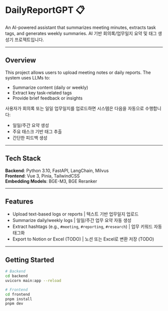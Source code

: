# DailyReportGPT 📋  
An AI-powered assistant that summarizes meeting minutes, extracts task tags, and generates weekly summaries.
AI 기반 회의록/업무일지 요약 및 태그 생성기 프로젝트입니다.

---

## Overview
This project allows users to upload meeting notes or daily reports. The system uses LLMs to:
- Summarize content (daily or weekly)
- Extract key task-related tags
- Provide brief feedback or insights

사용자가 회의록 또는 일일 업무일지를 업로드하면 시스템은 다음을 자동으로 수행합니다:
- 일일/주간 요약 생성  
- 주요 태스크 기반 태그 추출  
- 간단한 피드백 생성

---

## Tech Stack
**Backend**: Python 3.10, FastAPI, LangChain, Milvus  
**Frontend**: Vue 3, Pinia, TailwindCSS  
**Embedding Models**: BGE-M3, BGE Reranker

---

## Features
- Upload text-based logs or reports | 텍스트 기반 업무일지 업로드
- Summarize daily/weekly logs | 일일/주간 업무 요약 자동 생성
- Extract hashtags (e.g., `#meeting`, `#reporting`, `#research`) | 업무 키워드 자동 태그화
- Export to Notion or Excel (TODO) | 노션 또는 Excel로 변환 저장 (TODO)

---

## Getting Started

```bash
# Backend
cd backend
uvicorn main:app --reload

# Frontend
cd frontend
pnpm install
pnpm dev
```
